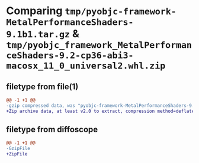 # Comparing `tmp/pyobjc-framework-MetalPerformanceShaders-9.1b1.tar.gz` & `tmp/pyobjc_framework_MetalPerformanceShaders-9.2-cp36-abi3-macosx_11_0_universal2.whl.zip`

## filetype from file(1)

```diff
@@ -1 +1 @@
-gzip compressed data, was "pyobjc-framework-MetalPerformanceShaders-9.1b1.tar", last modified: Sun Mar 26 11:30:01 2023, max compression
+Zip archive data, at least v2.0 to extract, compression method=deflate
```

## filetype from diffoscope

```diff
@@ -1 +1 @@
-GzipFile
+ZipFile
```


